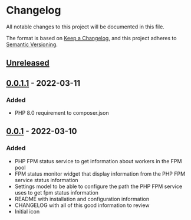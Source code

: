 # Changelog

All notable changes to this project will be documented in this file.

The format is based on [Keep a Changelog](https://keepachangelog.com/en/1.0.0/),
and this project adheres to [Semantic Versioning](https://semver.org/spec/v2.0.0.html).

## [Unreleased]

## [0.0.1.1] - 2022-03-11
### Added
- PHP 8.0 requirement to composer.json

## [0.0.1] - 2022-03-10
### Added
- PHP FPM status service to get information about workers in the FPM pool
- FPM status monitor widget that display information from the PHP FPM service status information
- Settings model to be able to configure the path the PHP FPM service uses to get fpm status information
- README with installation and configuration information
- CHANGELOG with all of this good information to review
- Initial icon

[Unreleased]: https://github.com/noahjahn/craft-php-fpm-status-monitor/compare/v0.0.1.1...HEAD
[0.0.1.1]: https://github.com/noahjahn/craft-php-fpm-status-monitor/compare/v0.0.1...v0.0.1.1
[0.0.1]: https://github.com/noahjahn/craft-php-fpm-status-monitor/releases/tag/v0.0.1
